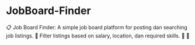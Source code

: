 # JobBoard-Finder
📋 Job Board Finder: A simple job board platform for posting dan searching job listings. 🔎 Filter listings based on salary, location, dan required skills. 👤 💼
